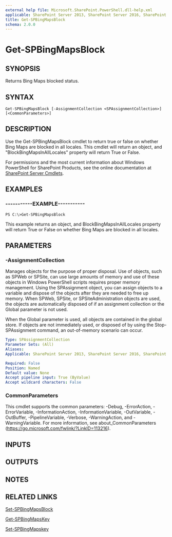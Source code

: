 ```yaml
---
external help file: Microsoft.SharePoint.PowerShell.dll-help.xml
applicable: SharePoint Server 2013, SharePoint Server 2016, SharePoint Server 2019
title: Get-SPBingMapsBlock
schema: 2.0.0
---
```


# Get-SPBingMapsBlock

## SYNOPSIS

Returns Bing Maps blocked status.



## SYNTAX

```
Get-SPBingMapsBlock [-AssignmentCollection <SPAssignmentCollection>] [<CommonParameters>]
```

## DESCRIPTION
Use the Get-SPBingMapsBlock cmdlet to return true or false on whether Bing Maps are blocked in all locales.
This cmdlet will return an object, and "BlockBingMapsInAllLocales" property will return True or False.

For permissions and the most current information about Windows PowerShell for SharePoint Products, see the online documentation at [SharePoint Server Cmdlets](https://docs.microsoft.com/powershell/sharepoint/sharepoint-server/sharepoint-server-cmdlets).

## EXAMPLES

### -----------EXAMPLE----------- 
```
PS C:\>Get-SPBingMapsBlock
```

This example returns an object, and BlockBingMapsInAllLocales property will return True or False on whether Bing Maps are blocked in all locales.

## PARAMETERS

### -AssignmentCollection
Manages objects for the purpose of proper disposal.
Use of objects, such as SPWeb or SPSite, can use large amounts of memory and use of these objects in Windows PowerShell scripts requires proper memory management.
Using the SPAssignment object, you can assign objects to a variable and dispose of the objects after they are needed to free up memory.
When SPWeb, SPSite, or SPSiteAdministration objects are used, the objects are automatically disposed of if an assignment collection or the Global parameter is not used.

When the Global parameter is used, all objects are contained in the global store.
If objects are not immediately used, or disposed of by using the Stop-SPAssignment command, an out-of-memory scenario can occur.

```yaml
Type: SPAssignmentCollection
Parameter Sets: (All)
Aliases: 
Applicable: SharePoint Server 2013, SharePoint Server 2016, SharePoint Server 2019

Required: False
Position: Named
Default value: None
Accept pipeline input: True (ByValue)
Accept wildcard characters: False
```

### CommonParameters
This cmdlet supports the common parameters: -Debug, -ErrorAction, -ErrorVariable, -InformationAction, -InformationVariable, -OutVariable, -OutBuffer, -PipelineVariable, -Verbose, -WarningAction, and -WarningVariable. For more information, see about_CommonParameters (https://go.microsoft.com/fwlink/?LinkID=113216).

## INPUTS

## OUTPUTS

## NOTES

## RELATED LINKS

[Set-SPBingMapsBlock](Set-SPBingMapsBlock.md)

[Get-SPBingMapsKey](Get-SPBingMapsKey.md)

[Set-SPBingMapskey](Set-SPBingMapskey.md)

